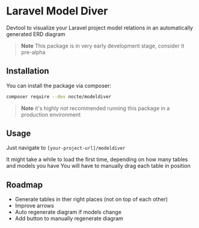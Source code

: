 # Laravel Model Diver

Devtool to visualize your Laravel project model relations in an automatically generated ERD diagram

> **Note**
> This package is in very early development stage, consider it pre-alpha

## Installation

You can install the package via composer:

```bash
composer require --dev nocte/modeldiver
```

> **Note**
> it's highly not recommended running this package in a production environment

## Usage

Just navigate to `[your-project-url]/modeldiver`

It might take a while to load the first time, depending on how many tables and models you have
You will have to manually drag each table in position

## Roadmap

- Generate tables in ther right places (not on top of each other)
- Improve arrows
- Auto regenerate diagram if models change
- Add button to manually regenerate diagram
